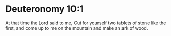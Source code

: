 # Deuteronomy 10:1

At that time the Lord said to me, Cut for yourself two tablets of stone like the first, and come up to me on the mountain and make an ark of wood.
